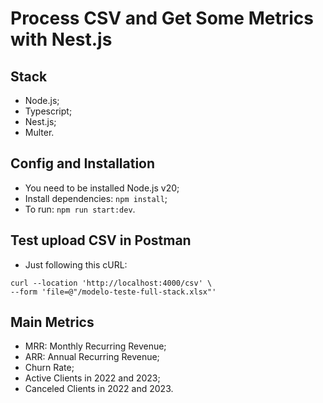 # Process CSV and Get Some Metrics with Nest.js

## Stack
- Node.js;  
- Typescript;  
- Nest.js;  
- Multer.


## Config and Installation

- You need to be installed Node.js v20;  
- Install dependencies: `npm install`;  
- To run: `npm run start:dev`.


## Test upload CSV in Postman
- Just following this cURL:
```
curl --location 'http://localhost:4000/csv' \
--form 'file=@"/modelo-teste-full-stack.xlsx"'
```

## Main Metrics

- MRR: Monthly Recurring Revenue;  
- ARR: Annual Recurring Revenue;  
- Churn Rate;  
- Active Clients in 2022 and 2023;  
- Canceled Clients in 2022 and 2023.
